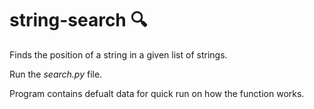 # string-search 🔍

Finds the position of a string in a given list of strings.

Run the _search.py_ file.

Program contains defualt data for quick run on how the function works.
